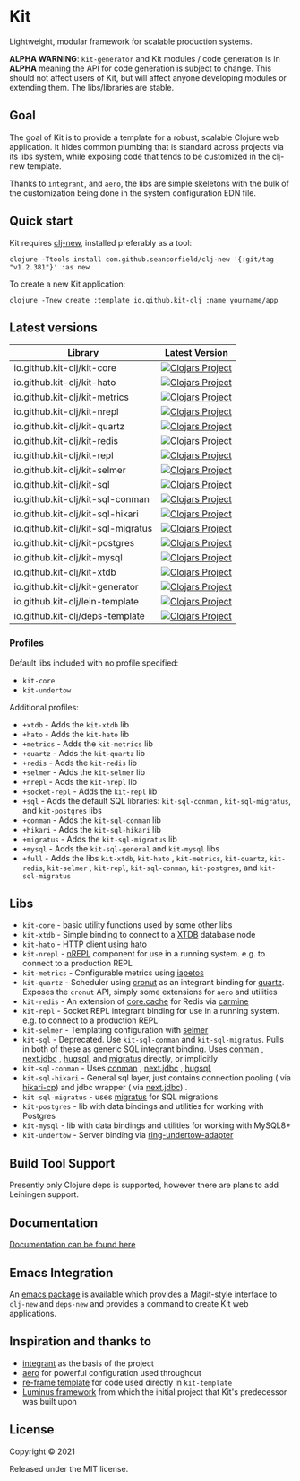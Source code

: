 # Kit

Lightweight, modular framework for scalable production
systems.

**ALPHA WARNING**: `kit-generator` and Kit modules / code
generation is in **ALPHA** meaning the API for code
generation is subject to change. This should not affect
users of Kit, but will affect anyone developing modules or
extending them. The libs/libraries are stable.

## Goal

The goal of Kit is to provide a template for a robust,
scalable Clojure web application. It hides common plumbing
that is standard across projects via its libs system, while
exposing code that tends to be customized in the clj-new
template.

Thanks to `integrant`, and `aero`, the libs are simple
skeletons with the bulk of the customization being done in
the system configuration EDN file.

## Quick start

Kit
requires [clj-new](https://github.com/seancorfield/clj-new),
installed preferably as a tool:

`clojure -Ttools install com.github.seancorfield/clj-new '{:git/tag "v1.2.381"}' :as new`

To create a new Kit application:

`clojure -Tnew create :template io.github.kit-clj :name yourname/app`

## Latest versions

| Library                            | Latest Version                                                                                                                                        |
|------------------------------------|-------------------------------------------------------------------------------------------------------------------------------------------------------|
| io.github.kit-clj/kit-core         | [![Clojars Project](https://img.shields.io/clojars/v/io.github.kit-clj/kit-core.svg)](https://clojars.org/io.github.kit-clj/kit-core)                 |
| io.github.kit-clj/kit-hato         | [![Clojars Project](https://img.shields.io/clojars/v/io.github.kit-clj/kit-hato.svg)](https://clojars.org/io.github.kit-clj/kit-hato)                 |
| io.github.kit-clj/kit-metrics      | [![Clojars Project](https://img.shields.io/clojars/v/io.github.kit-clj/kit-metrics.svg)](https://clojars.org/io.github.kit-clj/kit-metrics)           |
| io.github.kit-clj/kit-nrepl        | [![Clojars Project](https://img.shields.io/clojars/v/io.github.kit-clj/kit-nrepl.svg)](https://clojars.org/io.github.kit-clj/kit-nrepl)               |
| io.github.kit-clj/kit-quartz       | [![Clojars Project](https://img.shields.io/clojars/v/io.github.kit-clj/kit-quartz.svg)](https://clojars.org/io.github.kit-clj/kit-quartz)             |
| io.github.kit-clj/kit-redis        | [![Clojars Project](https://img.shields.io/clojars/v/io.github.kit-clj/kit-redis.svg)](https://clojars.org/io.github.kit-clj/kit-redis)               |
| io.github.kit-clj/kit-repl         | [![Clojars Project](https://img.shields.io/clojars/v/io.github.kit-clj/kit-repl.svg)](https://clojars.org/io.github.kit-clj/kit-repl)                 |
| io.github.kit-clj/kit-selmer       | [![Clojars Project](https://img.shields.io/clojars/v/io.github.kit-clj/kit-selmer.svg)](https://clojars.org/io.github.kit-clj/kit-selmer)             |
| io.github.kit-clj/kit-sql          | [![Clojars Project](https://img.shields.io/clojars/v/io.github.kit-clj/kit-sql.svg)](https://clojars.org/io.github.kit-clj/kit-sql)                   |
| io.github.kit-clj/kit-sql-conman   | [![Clojars Project](https://img.shields.io/clojars/v/io.github.kit-clj/kit-sql-conman.svg)](https://clojars.org/io.github.kit-clj/kit-sql-conman)     |
| io.github.kit-clj/kit-sql-hikari   | [![Clojars Project](https://img.shields.io/clojars/v/io.github.kit-clj/kit-sql-hikari.svg)](https://clojars.org/io.github.kit-clj/kit-sql-hikari)     |
| io.github.kit-clj/kit-sql-migratus | [![Clojars Project](https://img.shields.io/clojars/v/io.github.kit-clj/kit-sql-migratus.svg)](https://clojars.org/io.github.kit-clj/kit-sql-migratus) |
| io.github.kit-clj/kit-postgres     | [![Clojars Project](https://img.shields.io/clojars/v/io.github.kit-clj/kit-postgres.svg)](https://clojars.org/io.github.kit-clj/kit-postgres)         |
| io.github.kit-clj/kit-mysql        | [![Clojars Project](https://img.shields.io/clojars/v/io.github.kit-clj/kit-mysql.svg)](https://clojars.org/io.github.kit-clj/kit-mysql)               |
| io.github.kit-clj/kit-xtdb         | [![Clojars Project](https://img.shields.io/clojars/v/io.github.kit-clj/kit-xtdb.svg)](https://clojars.org/io.github.kit-clj/kit-xtdb)                 |
| io.github.kit-clj/kit-generator    | [![Clojars Project](https://img.shields.io/clojars/v/io.github.kit-clj/kit-generator.svg)](https://clojars.org/io.github.kit-clj/kit-generator)       |
| io.github.kit-clj/lein-template    | [![Clojars Project](https://img.shields.io/clojars/v/io.github.kit-clj/lein-template.svg)](https://clojars.org/io.github.kit-clj/lein-template)       |
| io.github.kit-clj/deps-template    | [![Clojars Project](https://img.shields.io/clojars/v/io.github.kit-clj/lein-template.svg)](https://clojars.org/io.github.kit-clj/deps-template)       |

### Profiles

Default libs included with no profile specified:

- `kit-core`
- `kit-undertow`

Additional profiles:

- `+xtdb` - Adds the `kit-xtdb` lib
- `+hato` - Adds the `kit-hato` lib
- `+metrics` - Adds the `kit-metrics` lib
- `+quartz` - Adds the `kit-quartz` lib
- `+redis` - Adds the `kit-redis` lib
- `+selmer` - Adds the `kit-selmer` lib
- `+nrepl` - Adds the `kit-nrepl` lib
- `+socket-repl` - Adds the `kit-repl` lib
- `+sql` - Adds the default SQL libraries: `kit-sql-conman`
  , `kit-sql-migratus`, and `kit-postgres` libs
- `+conman` - Adds the `kit-sql-conman` lib
- `+hikari` - Adds the `kit-sql-hikari` lib
- `+migratus` - Adds the `kit-sql-migratus` lib
- `+mysql` - Adds the `kit-sql-general` and `kit-mysql` libs
- `+full` - Adds the libs `kit-xtdb`, `kit-hato`
  , `kit-metrics`, `kit-quartz`, `kit-redis`, `kit-selmer`
  , `kit-repl`, `kit-sql-conman`, `kit-postgres`,
  and `kit-sql-migratus`

## Libs

- `kit-core` - basic utility functions used by some other
  libs
- `kit-xtdb` - Simple binding to connect to
  a [XTDB](https://xtdb.com/) database node
- `kit-hato` - HTTP client
  using [hato](https://github.com/gnarroway/hato)
- `kit-nrepl` - [nREPL](https://github.com/nrepl/nrepl)
  component for use in a running system. e.g. to connect to
  a production REPL
- `kit-metrics` - Configurable metrics
  using [iapetos](https://github.com/clj-commons/iapetos)
- `kit-quartz` - Scheduler
  using [cronut](https://github.com/troy-west/cronut) as an
  integrant binding
  for [quartz](http://www.quartz-scheduler.org/). Exposes
  the `cronut` API, simply some extensions for `aero` and
  utilities
- `kit-redis` - An extension
  of [core.cache](https://github.com/clojure/core.cache) for
  Redis
  via [carmine](https://github.com/ptaoussanis/carmine)
- `kit-repl` - Socket REPL integrant binding for use in a
  running system. e.g. to connect to a production REPL
- `kit-selmer` - Templating configuration
  with [selmer](https://github.com/yogthos/Selmer)
- `kit-sql` - Deprecated. Use `kit-sql-conman`
  and `kit-sql-migratus`. Pulls in both of these as generic
  SQL integrant binding.
  Uses [conman](https://github.com/luminus-framework/conman)
  , [next.jdbc](https://github.com/seancorfield/next-jdbc)
  , [hugsql](https://www.hugsql.org/),
  and [migratus](https://github.com/yogthos/migratus)
  directly, or implicitly
- `kit-sql-conman` -
  Uses [conman](https://github.com/luminus-framework/conman)
  , [next.jdbc](https://github.com/seancorfield/next-jdbc)
  , [hugsql](https://www.hugsql.org/),
- `kit-sql-hikari` - General sql layer, just contains
  connection pooling (
  via [hikari-cp](https://github.com/tomekw/hikari-cp)) and
  jdbc wrapper (
  via [next.jdbc](https://github.com/seancorfield/next-jdbc))
  .
- `kit-sql-migratus` -
  uses [migratus](https://github.com/yogthos/migratus) for
  SQL migrations
- `kit-postgres` - lib with data bindings and utilities for
  working with Postgres
- `kit-mysql` - lib with data bindings and utilities for
  working with MySQL8+
- `kit-undertow` - Server binding
  via [ring-undertow-adapter](https://github.com/luminus-framework/ring-undertow-adapter)

## Build Tool Support

Presently only Clojure deps is supported, however there are
plans to add Leiningen support.

## Documentation

[Documentation can be found here](https://kit-clj.github.io)

## Emacs Integration

An [emacs package](https://github.com/jpe90/emacs-clj-deps-new) is available which provides a Magit-style interface to `clj-new` and `deps-new` and provides a command to create Kit web applications.

## Inspiration and thanks to

- [integrant](https://github.com/weavejester/integrant) as
  the basis of the project
- [aero](https://github.com/juxt/aero) for powerful
  configuration used throughout
- [re-frame template](https://github.com/day8/re-frame-template)
  for code used directly in `kit-template`
- [Luminus framework](https://luminusweb.com/) from which
  the initial project that Kit's predecessor was built upon

## License

Copyright © 2021

Released under the MIT license.
